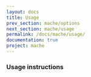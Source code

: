```yaml
---
layout: docs
title: Usage
prev_section: mache/options
next_section: mache/usage
permalink: /docs/mache/usage/
documentation: true
project: mache
---
```


### Usage instructions



